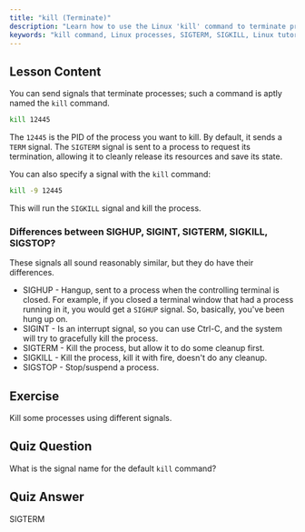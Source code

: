 ```yaml
---
title: "kill (Terminate)"
description: "Learn how to use the Linux 'kill' command to terminate processes. Understand SIGTERM, SIGKILL, and other signals for process management. Start learning now!"
keywords: "kill command, Linux processes, SIGTERM, SIGKILL, Linux tutorial, beginner, process management, Linux guide"
---
```


## Lesson Content

You can send signals that terminate processes; such a command is aptly named the `kill` command.

```bash
kill 12445
```

The `12445` is the PID of the process you want to kill. By default, it sends a `TERM` signal. The `SIGTERM` signal is sent to a process to request its termination, allowing it to cleanly release its resources and save its state.

You can also specify a signal with the `kill` command:

```bash
kill -9 12445
```

This will run the `SIGKILL` signal and kill the process.

### Differences between SIGHUP, SIGINT, SIGTERM, SIGKILL, SIGSTOP?

These signals all sound reasonably similar, but they do have their differences.

- SIGHUP - Hangup, sent to a process when the controlling terminal is closed. For example, if you closed a terminal window that had a process running in it, you would get a `SIGHUP` signal. So, basically, you've been hung up on.
- SIGINT - Is an interrupt signal, so you can use Ctrl-C, and the system will try to gracefully kill the process.
- SIGTERM - Kill the process, but allow it to do some cleanup first.
- SIGKILL - Kill the process, kill it with fire, doesn't do any cleanup.
- SIGSTOP - Stop/suspend a process.

## Exercise

Kill some processes using different signals.

## Quiz Question

What is the signal name for the default `kill` command?

## Quiz Answer

SIGTERM
